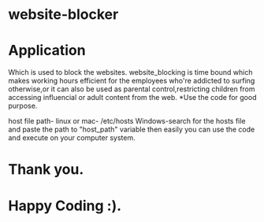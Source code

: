 # website-blocker

# Application 
 Which is used to block the websites. website_blocking is time bound 
 which makes working hours efficient for the employees who're addicted to surfing otherwise,or it 
 can also be used as parental control,restricting children from accessing influencial or adult content from the web. 
 *Use the code for good purpose. 


host file path-
linux or mac- /etc/hosts
Windows-search for the hosts file and paste the path to "host_path" variable then easily you can use the code and execute on
your computer system.


# Thank you. 
# Happy Coding :).
